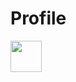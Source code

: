# Profile

<a href="https://sourcerer.io/keymane"><img src="https://avatars3.githubusercontent.com/u/13656416?v=4" height="50px" width="50px" alt=""/></a>

<a href="https://sourcerer.io/keymane"><img src="https://img.shields.io/badge/Java-760%20commits-orange.svg" alt=""></a>
<a href="https://sourcerer.io/keymane"><img src="https://img.shields.io/badge/XML-599%20commits-orange.svg" alt=""></a>
<a href="https://sourcerer.io/keymane"><img src="https://img.shields.io/badge/Gradle-537%20commits-orange.svg" alt=""></a>
<a href="https://sourcerer.io/keymane"><img src="https://img.shields.io/badge/SQL-65%20commits-orange.svg" alt=""></a>
